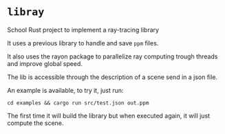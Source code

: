 # `libray`

School Rust project to implement a ray-tracing library

It uses a previous library to handle and save `ppm` files.

It also uses the rayon package to parallelize ray computing trough threads and improve global speed.

The lib is accessible through the description of a scene send in a json file.

An example is available, to try it, just run:

    cd examples && cargo run src/test.json out.ppm

The first time it will build the library but when executed again, it will just compute the scene.
